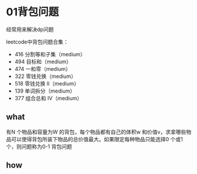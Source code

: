 # 01背包问题

经常用来解决dp问题

leetcode中背包问题合集：

- 416 分割等和子集（medium）
- 494 目标和（medium）
- 474 一和零（medium）
- 322 零钱兑换（medium）
- 518 零钱兑换 II（medium）
- 139 单词拆分（medium）
- 377 组合总和 Ⅳ（medium）



## what

有N 个物品和容量为W 的背包，每个物品都有自己的体积w 和价值v，求拿哪些物品可以使得背包所装下物品的总价值最大。如果限定每种物品只能选择0 个或1 个，则问题称为0-1 背包问题



## how

